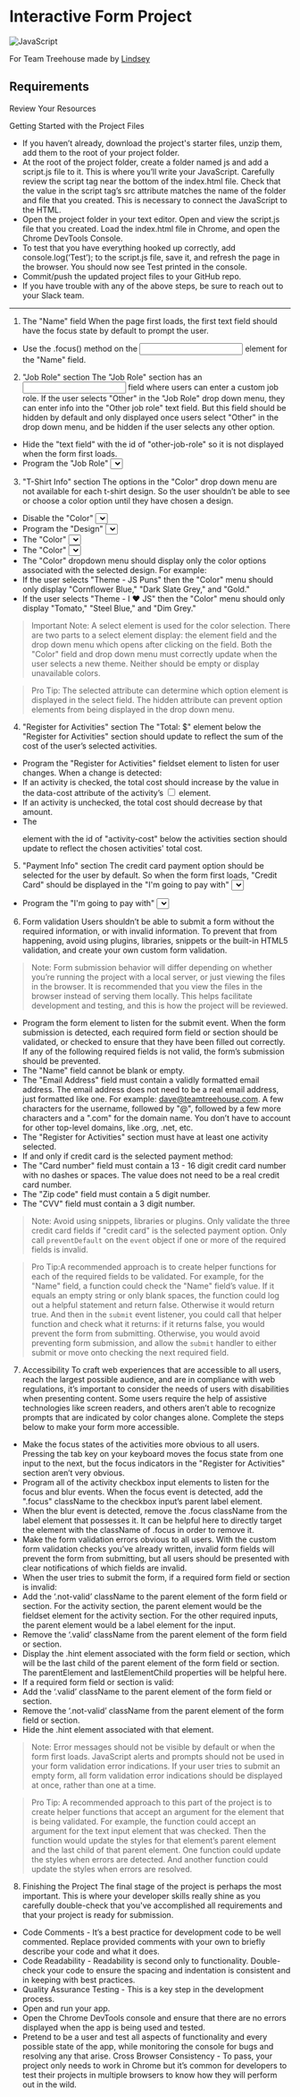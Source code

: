 # Interactive Form Project

![JavaScript](https://img.shields.io/badge/javascript-%23323330.svg?style=for-the-badge&logo=javascript&logoColor=%23F7DF1E)

For Team Treehouse made by [Lindsey](http://www.lindseyk.dev)

## Requirements
 Review Your Resources

Getting Started with the Project Files
- If you haven’t already, download the project's starter files, unzip them, add them to the root of your project folder.
- At the root of the project folder, create a folder named js and add a script.js file to it. This is where you’ll write your JavaScript. Carefully review the script tag near the bottom of the index.html file. Check that the value in the script tag’s src attribute matches the name of the folder and file that you created. This is necessary to connect the JavaScript to the HTML.
- Open the project folder in your text editor. Open and view the script.js file that you created. Load the index.html file in Chrome, and open the Chrome DevTools Console.
- To test that you have everything hooked up correctly, add console.log(‘Test’); to the script.js file, save it, and refresh the page in the browser. You should now see Test printed in the console.
- Commit/push the updated project files to your GitHub repo.
- If you have trouble with any of the above steps, be sure to reach out to your Slack team.
- ---
1. The "Name" field
When the page first loads, the first text field should have the focus state by default to prompt the user.
* Use the .focus() method on the <input type="text"> element for the "Name" field.
2. "Job Role" section
The "Job Role" section has an <input type="text"> field where users can enter a custom job role. If the user selects "Other" in the "Job Role" drop down menu, they can enter info into the "Other job role" text field. But this field should be hidden by default and only displayed once users select "Other" in the drop down menu, and be hidden if the user selects any other option.
* Hide the "text field" with the id of "other-job-role" so it is not displayed when the form first loads.
* Program the "Job Role" <select> element to listen for user changes. When a change is detected, display/hide the "text field" based on the user’s selection in the drop down menu.
3. "T-Shirt Info" section
The options in the "Color" drop down menu are not available for each t-shirt design. So the user shouldn’t be able to see or choose a color option until they have chosen a design.
* Disable the "Color" <select> element.
* Program the "Design" <select> element to listen for user changes. When a change is detected:
* The "Color" <select> element should be enabled.
* The "Color" <select> element should display an available color.
* The "Color" dropdown menu should display only the color options associated with the selected design. For example:
* If the user selects "Theme - JS Puns" then the "Color" menu should only display "Cornflower Blue," "Dark Slate Grey," and "Gold."
* If the user selects "Theme - I ♥ JS" then the "Color" menu should only display "Tomato," "Steel Blue," and "Dim Grey."
> Important Note: A select element is used for the color selection. There are two parts to a select element display: the element field and the drop down menu which opens after clicking on the field. Both the "Color" field and drop down menu must correctly update when the user selects a new theme. Neither should be empty or display unavailable colors.


> Pro Tip:
The selected attribute can determine which option element is displayed in the select field.
The hidden attribute can prevent option elements from being displayed in the drop down menu.

4. "Register for Activities" section
The "Total: $" element below the "Register for Activities" section should update to reflect the sum of the cost of the user’s selected activities.

* Program the "Register for Activities" fieldset element to listen for user changes. When a change is detected:
* If an activity is checked, the total cost should increase by the value in the data-cost attribute of the activity’s <input type="checkbox"> element.
* If an activity is unchecked, the total cost should decrease by that amount.
* The <p> element with the id of "activity-cost" below the activities section should update to reflect the chosen activities' total cost.

5. "Payment Info" section
The credit card payment option should be selected for the user by default. So when the form first loads, "Credit Card" should be displayed in the "I'm going to pay with" <select> element, and the credit card payment section should be the only payment section displayed in the form’s UI. And when the user selects one of the payment options from the "I'm going to pay with" drop down menu, the form should update to display only the chosen payment method section.
* Program the "I'm going to pay with" <select> element to listen for user changes. When a change is detected, hide all payment sections in the form’s UI except the selected one.

6. Form validation
Users shouldn’t be able to submit a form without the required information, or with invalid information. To prevent that from happening, avoid using plugins, libraries, snippets or the built-in HTML5 validation, and create your own custom form validation.

> Note: Form submission behavior will differ depending on whether you’re running the project with a local server, or just viewing the files in the browser. It is recommended that you view the files in the browser instead of serving them locally. This helps facilitate development and testing, and this is how the project will be reviewed.

* Program the form element to listen for the submit event. When the form submission is detected, each required form field or section should be validated, or checked to ensure that they have been filled out correctly. If any of the following required fields is not valid, the form’s submission should be prevented.
* The "Name" field cannot be blank or empty.
* The "Email Address" field must contain a validly formatted email address. The email address does not need to be a real email address, just formatted like one. For example: dave@teamtreehouse.com. A few characters for the username, followed by "@", followed by a few more characters and a ".com" for the domain name. You don’t have to account for other top-level domains, like .org, .net, etc.
* The "Register for Activities" section must have at least one activity selected.
* If and only if credit card is the selected payment method:
* The "Card number" field must contain a 13 - 16 digit credit card number with no dashes or spaces. The value does not need to be a real credit card number.
* The "Zip code" field must contain a 5 digit number.
* The "CVV" field must contain a 3 digit number.

> Note:
Avoid using snippets, libraries or plugins.
Only validate the three credit card fields if "credit card" is the selected payment option.
Only call `preventDefault` on the `event` object if one or more of the required fields is invalid.

> Pro Tip:A recommended approach is to create helper functions for each of the required fields to be validated. For example, for the "Name" field, a function could check the "Name" field’s value. If it equals an empty string or only blank spaces, the function could log out a helpful statement and return false. Otherwise it would return true. And then in the `submit` event listener, you could call that helper function and check what it returns: if it returns false, you would prevent the form from submitting. Otherwise, you would avoid preventing form submission, and allow the `submit` handler to either submit or move onto checking the next required field.

7. Accessibility
To craft web experiences that are accessible to all users, reach the largest possible audience, and are in compliance with web regulations, it’s important to consider the needs of users with disabilities when presenting content. Some users require the help of assistive technologies like screen readers, and others aren’t able to recognize prompts that are indicated by color changes alone. Complete the steps below to make your form more accessible.
* Make the focus states of the activities more obvious to all users. Pressing the tab key on your keyboard moves the focus state from one input to the next, but the focus indicators in the "Register for Activities" section aren’t very obvious.
* Program all of the activity checkbox input elements to listen for the focus and blur events.
When the focus event is detected, add the ".focus" className to the checkbox input’s parent label element.
* When the blur event is detected, remove the .focus className from the label element that possesses it. It can be helpful here to directly target the element with the className of .focus in order to remove it.
* Make the form validation errors obvious to all users. With the custom form validation checks you’ve already written, invalid form fields will prevent the form from submitting, but all users should be presented with clear notifications of which fields are invalid.
* When the user tries to submit the form, if a required form field or section is invalid:
* Add the ‘.not-valid’ className to the parent element of the form field or section. For the activity section, the parent element would be the fieldset element for the activity section. For the other required inputs, the parent element would be a label element for the input.
* Remove the ‘.valid’ className from the parent element of the form field or section.
* Display the .hint element associated with the form field or section, which will be the last child of the parent element of the form field or section. The parentElement and lastElementChild properties will be helpful here.
* If a required form field or section is valid:
* Add the ‘.valid’ className to the parent element of the form field or section.
* Remove the ‘.not-valid’ className from the parent element of the form field or section.
* Hide the .hint element associated with that element.

> Note:
Error messages should not be visible by default or when the form first loads.
JavaScript alerts and prompts should not be used in your form validation error indications.
If your user tries to submit an empty form, all form validation error indications should be displayed at once, rather than one at a time.

> Pro Tip: A recommended approach to this part of the project is to create helper functions that accept an argument for the element that is being validated. For example, the function could accept an argument for the text input element that was checked. Then the function would update the styles for that element’s parent element and the last child of that parent element. One function could update the styles when errors are detected. And another function could update the styles when errors are resolved.

8. Finishing the Project
The final stage of the project is perhaps the most important. This is where your developer skills really shine as you carefully double-check that you've accomplished all requirements and that your project is ready for submission.

* Code Comments - It’s a best practice for development code to be well commented. Replace provided comments with your own to briefly describe your code and what it does.
* Code Readability - Readability is second only to functionality. Double-check your code to ensure the spacing and indentation is consistent and in keeping with best practices.
* Quality Assurance Testing - This is a key step in the development process.
* Open and run your app.
* Open the Chrome DevTools console and ensure that there are no errors displayed when the app is being used and tested.
* Pretend to be a user and test all aspects of functionality and every possible state of the app, while monitoring the console for bugs and resolving any that arise.
Cross Browser Consistency - To pass, your project only needs to work in Chrome but it’s common for developers to test their projects in multiple browsers to know how they will perform out in the wild.

